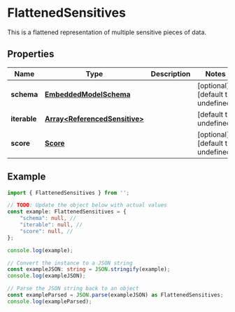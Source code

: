 
# FlattenedSensitives

This is a flattened representation of multiple sensitive pieces of data.

## Properties

Name | Type | Description | Notes
------------ | ------------- | ------------- | -------------
**schema** | [**EmbeddedModelSchema**](EmbeddedModelSchema) |  | [optional] [default to undefined]
**iterable** | [**Array&lt;ReferencedSensitive&gt;**](ReferencedSensitive) |  | [default to undefined]
**score** | [**Score**](Score) |  | [optional] [default to undefined]

## Example

```typescript
import { FlattenedSensitives } from '';

// TODO: Update the object below with actual values
const example: FlattenedSensitives = {
    "schema": null, // 
    "iterable": null, // 
    "score": null, // 
};

console.log(example);

// Convert the instance to a JSON string
const exampleJSON: string = JSON.stringify(example);
console.log(exampleJSON);

// Parse the JSON string back to an object
const exampleParsed = JSON.parse(exampleJSON) as FlattenedSensitives;
console.log(exampleParsed);
```





